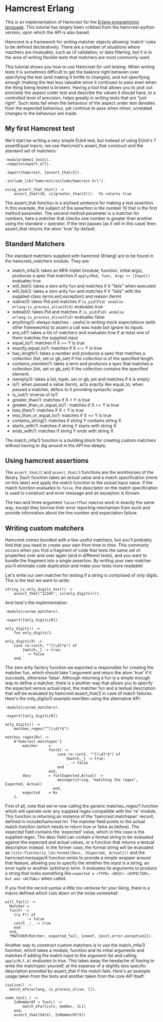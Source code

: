 Hamcrest Erlang
=============================

This is an implementation of Hamcrest for the [Erlang programming language](http://www.erlang.org/). This
tutorial has largely been cribbed from the hamcrest-python version, upon which the API is also based.

Hamcrest is a framework for writing matcher objects allowing 'match' rules to be defined declaratively.
There are a number of situations where matchers are invaluable, such as UI validation, or data filtering,
but it is in the area of writing flexible tests that matchers are most commonly used.

This tutorial shows you how to use Hamcrest for unit testing. When writing tests it is sometimes difficult
to get the balance right between over specifying the test (and making it brittle to changes), and not
specifying enough (making the test less valuable since it continues to pass even when the thing being tested
is broken). Having a tool that allows you to pick out precisely the aspect under test and describe the values
it should have, to a controlled level of precision, helps greatly in writing tests that are "just right".
Such tests fail when the behaviour of the aspect under test deviates from the expected behaviour, yet continue
to pass when minor, unrelated changes to the behaviour are made.

My first Hamcrest test
------------------------

We'll start be writing a very simple EUnit test, but instead of using EUnit's ?assertEqual macro, we use
Hamcrest's assert_that construct and the standard set of matchers:

    -module(demo1_tests).
	-compile(export_all).

    -import(hamcrest, [assert_that/2]).

	-include_lib("hamcrest/include/hamcrest.hrl").

	using_assert_that_test() ->
		assert_that(10, is(greater_than(2))).  %% returns true


The assert_that function is a stylised sentence for making a test assertion. In this example, the subject of the
assertion is the number 10 that is the first method parameter. The second method parameter is a matcher
for numbers, here a matcher that checks one number is greater than another using the standard > operator.
If the test passes (as it will in this case) then assert_that returns the atom 'true' by default.

Standard Matchers
------------------

The standard matchers supplied with hamcrest (Erlang) are to be found in the hamcrest_matchers module. They are:

* match_mfa/3:  takes an MFA triplet (module, function, initial args), produces a spec that matches if `apply(Mod, Func, Args ++ [Input])` evaluates true
* will_fail/0:  takes a zero arity fun and matches if it "fails" when executed
* will_fail/2:  takes a zero arity fun and matches if it "fails" with the supplied class (error,exit,exception) and reason (term)
* isalive/0:    takes Pid and matches if `is_pid(Pid) andalso erlang:is_process_alive(Pid)` evaluates true
* isdead/0:     takes Pid and matches if `is_pid(Pid) andalso erlang:is_process_alive(Pid)` evaluates false
* anything/0:   always matches - useful in writing mock expectations (with other frameworks) to assert a call was made but ignore its inputs.
* any_of/1:     takes a list of matchers and evaluates true if at least one of them matches the supplied input
* equal_to/1:   matches if X == Y is true
* exactly_equal_to/1:   matches if X =:= Y is true
* has_length/1: takes a number and produces a spec that matches a collection (list, set or gb_set) if the collection is of the specified length.
* contains_member/1: takes a term and produces a spec that matches a collection (list, set or gb_set) if the collection contains the specified element.
* isempty/0:    takes a list, tuple, set or gb_set and matches if it is empty
* is/1:         when passed a value (term), acts exactly like equal_to; when passed a matcher, defers to it providing syntactic sugar
* is_not/1:     inverse of is/1
* greater_than/1: matches if X > Y is true
* greater_than_or_equal_to/1 : matches if X >= Y is true
* less_than/1:  matches if X < Y is true
* less_than_or_equal_to/1: matches if X <= Y is true
* contains_string/1: matches if string Y contains string X
* starts_with/1: matches if string Y starts with string X
* ends_with/1:   matches if string Y ends with string X

The match_mfa/3 function is a building block for creating custom matchers without having to dig around in the API too deeply.

Using hamcrest assertions
----------------------------

The `assert_that/2` and `assert_that/3` functions are the workhorses of the library. Each function takes an *actual* value and a
match specification (more on this later) and apply the match function to the *actual* input value. If the match function evaluates
to `false`, the descriptor on the match specification is used to construct and error message and an exception is thrown.

The two and three argument `?assertThat` macros work in exactly the same way, except they borrow their error reporting mechanism
from eunit and provide information about the line number and expectation failure.

Writing custom matchers
----------------------------

Hamcrest comes bundled with a few useful matchers, but you'll probably find that you need to create your own from
time to time. This commonly occurs when you find a fragment of code that tests the same set of properties over and
over again (and in different tests), and you want to bundle the fragment into a single assertion. By writing your
own matcher you'll eliminate code duplication and make your tests more readable!

Let's write our own matcher for testing if a string is comprised of only digits. This is the test we want to write:

    string_is_only_digits_test() ->
        assert_that("12345", is(only_digits())).

And here's the implementation:

    -module(custom_matchers).

	-export([only_digits/0]).

	only_digits() ->
		fun only_digits/1.

	only_digits(X) ->
		case re:run(X, "^[\\d]*$") of
			{match,_} -> true;
			_ -> false
		end.

The zero arity factory function we exported is responsible for creating the matcher fun, which should take 1 argument
and return the atom 'true' if it succeeds, otherwise 'false'. Although returning a fun is a simple enough way to define
a matcher, there is a another way that allows you to specify the expected versus actual input, the matcher fun and a
textual description that will be evaluated by hamcrest:assert_that/2 in case of match failures. Here's the only_digits/0
example rewritten using the alternative API:

    -module(custom_matchers).

	-export([only_digits/0]).

	only_digits() ->
		matches_regex("^[\\d]*$").

	matches_regex(Rx) ->
		#'hamcrest.matchspec'{
            matcher     =
                        fun(X) ->
                            case re:run(X, "^[\\d]*$") of
                                {match,_} -> true;
                                _ -> false
                            end
                        end,
            desc        = fun(Expected,Actual) ->
                            message(string, "matching the regex", Expected, Actual)
                          end,
            expected    = Rx
        }.

First of all, note that we're now calling the generic matches_regex/1 function which will operate over any supplied regex
compatible with the 're' module. This function is returning an instance of the 'hamcrest.matchspec' record, defined in
include/hamcrest.hrl. The matcher field points to the actual match function (which needs to return true or false as before).
The expected field contains the 'expected' value, which in this case is the supplied regex. The desc field can contain a
format string to be evaluated against the expected and actual values, or a function that returns a textual description instead.
In the former case, the format string will be evaluated as `lists:flatten(io_lib:format(Desc, [Expected, Actual]))` and the
hamcrest:message/4 function exists to provide a simple wrapper around that feature, allowing you to specify the whether the
input is a string, an error tuple or another (arbitrary) term. It evaluates its arguments to produce a string that looks
something like `expected a <TYPE> <DESC> <EXPECTED>, but was <ACTUAL>` when called.

If you find the record syntax a little too verbose for your liking, there is a macro defined which cuts down on the noise somewhat:

    will_fail() ->
      Matcher =
      fun(F) ->
        try F() of
            _ -> false
        catch _:_ -> true
        end
      end,
      ?MATCHER(Matcher, expected_fail, {oneof, {exit,error,exception}}).

Another way to construct custom matchers is to use the match_mfa/3 function, which takes a module, function and its initial
arguments and matches if adding the match input to the argument list and calling `apply(M,F,A)` evaluates to true. This takes
away the headache of having to write the matchspec yourself, at the expense of a slightly less specific description provided
by assert_that if the match fails. Here's an example usage taken from the tests and another taken from the core API itself:

    isalive() ->
      match_mfa(erlang, is_process_alive, []).

    some_test(_) ->
        IsMemberOf = fun(L) ->
            match_mfa(lists, member, [L])
        end,
        assert_that(hd(X), IsMemberOf(X))

